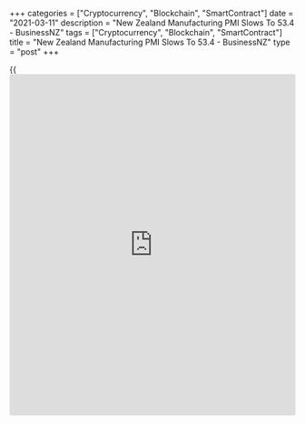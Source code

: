 +++
categories = ["Cryptocurrency", "Blockchain", "SmartContract"]
date = "2021-03-11"
description = "New Zealand Manufacturing PMI Slows To 53.4 - BusinessNZ"
tags = ["Cryptocurrency", "Blockchain", "SmartContract"]
title = "New Zealand Manufacturing PMI Slows To 53.4 - BusinessNZ"
type = "post"
+++

{{<iframe id="large-banner" src="https://www.bounty.group/#slide=10.0" width="100%" height="600" scrolling="no" style="border: 0px solid rgb(216, 221, 230); border-radius: 3px;">}}

The manufacturing sector in New Zealand continued to expand in February,
albeit at a slower pace, the latest survey from BusinessNZ revealed on
Friday with a Performance of Manufacturing Index score of 53.4.

That's down from the upwardly revised 58.0 in January (originally 57.5),
although it remains above the boom-or-bust line of 50 that separates
expansion from contraction.

Among the individual components, production (57.3), new orders (56.2)
and finished stocks (51.2) expanded, while deliveries (47.6) and
employment (49.8) contracted.

"Despite the PMI remaining in expansion, the proportion of those
outlining negative comments stood at 54 percent, compared with 46
percent in January," said BusinessNZ Executive Director for
Manufacturing Catherine Beard. "Given the second recent partial
lockdown, it remains to be seen what impact this will have on the sector
over the next few months."

For comments and feedback [contact](https://www.playgroundfx.com/contact/): editorial@rtt[news](https://www.letsplayfx.com/blog/forex-news-website/).com

[Economic News][1]

 **What parts of the world are seeing the best (and worst) economic
performances lately? Click[here][2] to check out our [Econ Scorecard][2]
and find out! See up-to-the-moment [ranking](https://www.playgroundfx.com/blog/crypto-exchange-ranking/)s for the best and worst
performers in [GDP][3], [unemployment rate][4], [inflation][5] and much
more.**

   1. www.rtt[news](https://www.letsplayfx.com/blog/forex-news-website/).com/Content/EconomicNews.aspx
   2. www.rtt[news](https://www.letsplayfx.com/blog/forex-news-website/).com/economic-scorecard/world-rank/unemployment-rate/highest-performance.aspx
   3. www.rtt[news](https://www.letsplayfx.com/blog/forex-news-website/).com/economic-scorecard/world-rank/GDP/highest-performance.aspx
   4. www.rtt[news](https://www.letsplayfx.com/blog/forex-news-website/).com/economic-scorecard/world-rank/unemployment-rate/lowest-performance.aspx
   5. www.rtt[news](https://www.letsplayfx.com/blog/forex-news-website/).com/economic-scorecard/world-rank/CPI/highest-performance.aspx
